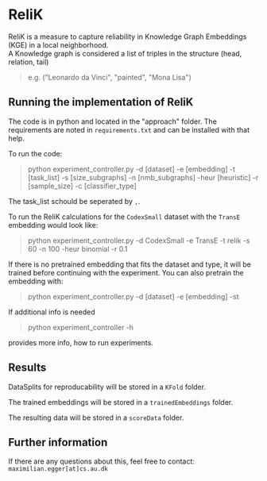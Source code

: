 # ReliK

ReliK is a measure to capture reliability in Knowledge Graph Embeddings (KGE) in a local neighborhood.<br>
A Knowledge graph is considered a list of triples in the structure (head, relation, tail)

> e.g. ("Leonardo da Vinci", "painted", "Mona Lisa")

## Running the implementation of ReliK

The code is in python and located in the "approach" folder. The requirements are noted in `requirements.txt` and can be installed with that help.<br>

To run the code:

> python experiment_controller.py -d [dataset] -e [embedding] -t [task_list] -s [size_subgraphs] -n [nmb_subgraphs] -heur [heuristic] -r [sample_size] -c [classifier_type]

The task_list schould be seperated by ``,``.<br>

To run the ReliK calculations for the ``CodexSmall`` dataset with the `TransE` embedding would look like:
> python experiment_controller.py -d CodexSmall -e TransE -t relik -s 60 -n 100 -heur binomial -r 0.1

If there is no pretrained embedding that fits the dataset and type, it will be trained before continuing with the experiment. You can also pretrain the embedding with:

> python experiment_controller.py -d [dataset] -e [embedding] -st

If additional info is needed

> python experiment_controller -h

provides more info, how to run experiments.

## Results

DataSplits for reproducability will be stored in a `KFold` folder.<br>

The trained embeddings will be stored in a `trainedEmbeddings` folder.<br>

The resulting data will be stored in a `scoreData` folder.<br>

## Further information

If there are any questions about this, feel free to contact: `maximilian.egger[at]cs.au.dk`